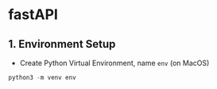 # fastAPI


## 1. Environment Setup
- Create Python Virtual Environment, name `env` (on MacOS)
```Python
python3 -m venv env
```
